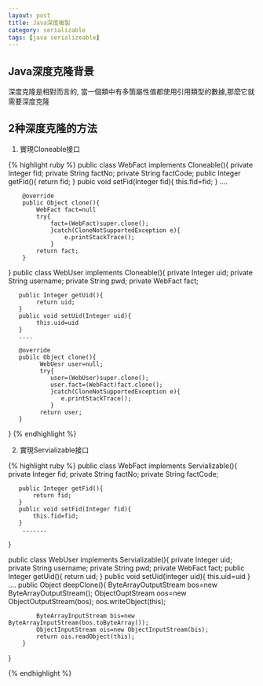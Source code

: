 ```yaml
---
layout: post
title: Java深度複製
category: serializable
tags: [java serializeable]
---
```


## Java深度克隆背景

深度克隆是相對而言的, 當一個類中有多箇屬性值都使用引用類型的數據,那麼它就需要深度克隆

## 2种深度克隆的方法

1. 實現Cloneable接口  

{% highlight ruby %}
  public class WebFact implements Cloneable(){
        private Integer fid;
        private String factNo;
        private String factCode;
        public Integer getFid(){
          return fid;
        }
        pubic void setFid(Integer fid){
           this.fid=fid;
        }
        ....

        @override
        public Object clone(){
            WebFact fact=null
            try{
                fact=(WebFact)super.clone();
                }catch(CloneNotSupportedException e){
                    e.printStackTrace();
                }
            return fact;    
        }
  }
  public class WebUser implements Cloneable(){
       private Integer uid;
       private String username;
       private String pwd;
       private WebFact fact;

       public Integer getUid(){
            return uid;
       }
       public void setUid(Integer uid){
            this.uid=uid
       }
       ....

       @override
       pubilc Object clone(){
             WebUesr user=null;
             try{
                user=(WebUser)super.clone();
                user.fact=(WebFact)fact.clone();
                }catch(CloneNotSupportedException e){
                   e.printStackTrace();
                }
             return user;   
       }
  } 
{% endhighlight %}

2. 實現Servializable接口

{% highlight ruby %}
   public class WebFact implements Servializable(){
       private Integer fid;
       private String factNo;
       private String factCode;

       public Integer getFid(){
           return fid;
       }
       public void setFid(Integer fid){
           this.fid=fid;
       }
        .......
   }

   public class WebUser implements Servializable(){
        private Integer uid;
        private String username;
        private String pwd;
        private WebFact fact;
        public Integer getUid(){
            return uid;
        }
        public void setUid(Integer uid){
             this.uid=uid
        }
        ....
        public Object deepClone(){
            ByteArrayOutputStream bos=new ByteArrayOutputStream();
            ObjectOuptStream oos=new ObjectOutputStream(bos);
            oos.writeObject(this);

            ByteArrayInputStream bis=new ByteArrayInputStream(bos.toByteArray());
            ObjectInputStream ois=new ObjectInputStream(bis);
            return ois.readObject(this);
        }
   }

{% endhighlight %}












